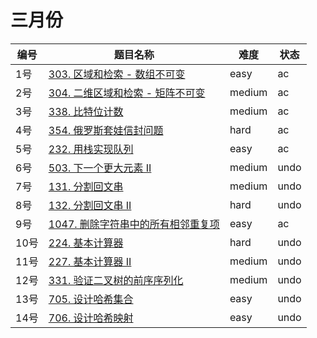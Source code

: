 # 三月份

**编号**|**题目名称**|**难度**|**状态**
--------|------------|--------|--------
1号|[303. 区域和检索 - 数组不可变](./第1题%20303.%20区域和检索%20-%20数组不可变)|easy|ac
2号|[304. 二维区域和检索 - 矩阵不可变](./第2题%20304.%20二维区域和检索%20-%20矩阵不可变)|medium|ac
3号|[338. 比特位计数](./第3题%20338.%20比特位计数)|medium|ac
4号|[354. 俄罗斯套娃信封问题](./第4题%20354.%20俄罗斯套娃信封问题)|hard|ac
5号|[232. 用栈实现队列](./第5题%20232.%20用栈实现队列)|easy|ac
6号|[503. 下一个更大元素 II](./第6题%20503.%20下一个更大元素%20II)|medium|undo
7号|[131. 分割回文串](./第7题%20131.%20分割回文串)|medium|undo
8号|[132. 分割回文串 II](./第8题%20132.%20分割回文串%20II)|hard|undo
9号|[1047. 删除字符串中的所有相邻重复项](./第9题%201047.%20删除字符串中的所有相邻重复项)|easy|ac
10号|[224. 基本计算器](./第10题%20224.%20基本计算器)|hard|undo
11号|[227. 基本计算器 II](./第11题%20227.%20基本计算器%20II)|medium|undo
12号|[331. 验证二叉树的前序序列化](./第12题%20331.%20验证二叉树的前序序列化)|medium|undo
13号|[705. 设计哈希集合](./第13题%20705.%20设计哈希集合)|easy|undo
14号|[706. 设计哈希映射](./第14题%20706.%20设计哈希集合)|easy|undo
